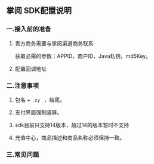 ## 掌阅 SDK配置说明

###  一.接入前的准备

  1.  贵方商务需要与掌阅渠道商务联系

      获取必需的参数：APPID，商户ID，Java私钥，md5Key。

  2. 配置回调地址

### 二.注意事项

  1.  包名 +    `.zy `   ，结尾。

  2. 支付界面强制竖屏。

  3. sdk目前只支持14版本，超过14的版本暂时不支持

  4. 充值中心，商品描述和商品名称必须保持一致。

### 三.常见问题
